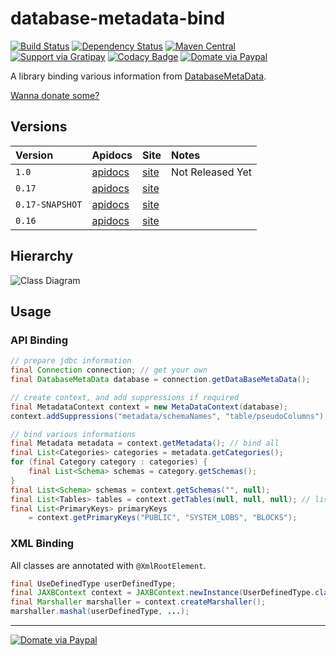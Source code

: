 database-metadata-bind
====================
[![Build Status](https://travis-ci.org/jinahya/database-metadata-bind.svg?branch=develop)](https://travis-ci.org/jinahya/database-metadata-bind)
[![Dependency Status](https://www.versioneye.com/user/projects/563ccf434d415e0018000001/badge.svg)](https://www.versioneye.com/user/projects/563ccf434d415e0018000001)
[![Maven Central](https://img.shields.io/maven-central/v/com.github.jinahya/database-metadata-bind.svg)](http://search.maven.org/#search%7Cga%7C1%7Cg%3A%22com.github.jinahya%22%20a%3A%22database-metadata-bind%22)
[![Support via Gratipay](https://img.shields.io/gratipay/JSFiddle.svg)](https://gratipay.com/~jinahya/)
[![Codacy Badge](https://api.codacy.com/project/badge/grade/2e056714e9614bf89b860601cbb2b174)](https://www.codacy.com/app/jinahya/database-metadata-bind)
[![Domate via Paypal](https://img.shields.io/badge/donate-paypal-blue.svg)](https://www.paypal.com/cgi-bin/webscr?cmd=_cart&business=A954LDFBW4B9N&lc=KR&item_name=GitHub&amount=5%2e00&currency_code=USD&button_subtype=products&add=1&bn=PP%2dShopCartBF%3adonate%2dpaypal%2dblue%2epng%3aNonHosted)

A library binding various information from [DatabaseMetaData](http://docs.oracle.com/javase/7/docs/api/java/sql/DatabaseMetaData.html).


[Wanna donate some?](https://www.paypal.com/cgi-bin/webscr?cmd=_donations&business=GWDFLJNSZSEGG&lc=KR&item_name=github&currency_code=USD&bn=PP%2dDonationsBF%3abtn_donateCC_LG%2egif%3aNonHosted)

<!--
### maven
[maven central](http://search.maven.org/#search%7Cgav%7C1%7Cg%3A%22com.github.jinahya%22%20AND%20a%3A%22bit-io%22)
-->

<!--
### jenkins
[jinahya.com/jenkins](https://jinahya.com/jenkins/job/com.github.jinahya%20bit-io/)
-->

## Versions

| Version        | Apidocs | Site | Notes |
| :------        | :------ | :--- | :---- |
| `1.0` | [apidocs](http://jinahya.github.io/database-metadata-bind/site/1.0/apidocs/index.html) | [site](http://jinahya.github.io/database-metadata-bind/site/1.0/index.html)|Not Released Yet|
| `0.17` | [apidocs](http://jinahya.github.io/database-metadata-bind/site/0.17/apidocs/index.html) | [site](http://jinahya.github.io/database-metadata-bind/site/0.17/index.html)||
| `0.17-SNAPSHOT` | [apidocs](http://jinahya.github.io/database-metadata-bind/site/0.17-SNAPSHOT/apidocs/index.html) | [site](http://jinahya.github.io/database-metadata-bind/site/0.17-SNAPSHOT/index.html)||
| `0.16` | [apidocs](http://jinahya.github.io/database-metadata-bind/site/0.16/apidocs/index.html) | [site](http://jinahya.github.io/database-metadata-bind/site/0.16/index.html)||

## Hierarchy
![Class Diagram](http://jinahya.github.io/database-metadata-bind/site/0.16/apidocs/com/github/jinahya/sql/database/metadata/bind/com.github.jinahya.sql.database.metadata.bind.png)
<!--
  * Metadata
    * Category (`metadata/categories`)
      * Schema (`category/schemas`)
        * Function (`schema/functions`)
          * FunctionColumn (`function/functionColumns`)
        * Procedure (`schema/procedures`)
          * ProcedureColumn (`procedure/procedureColuns`)
        * Table (`schema/tables`)
          * BestRowIdentifier (`table/bestRowIdentifiers`)
          * Column (`table/columns`)
            * ColumnPrivilege (`column/columnPrivileges`)
          * ExportedKey (`table/exportedKeys`)
          * ImportedKey (`table/importedKeys`)
          * IndexInfo (`table/IndexInfo`)
          * PrimaryKey (`table/primaryKeys`)
          * PseudoColumn (`table/pseudoColumns`)
          * TablePrivilege (`table/tablePrivileges`)
          * VersionColumn (`table/versionColumns`)
        * UserDefinedType (`schema/userDefinedTypes`)
    * ClientInfoProperty (`metadata/clientInfoProperties`)
    * SchemaName (`metadata/schemaNames`)
    * TableType (`metadata/tableTypes`)
-->

## Usage
### API Binding
````java
// prepare jdbc information
final Connection connection; // get your own
final DatabaseMetaData database = connection.getDataBaseMetaData();

// create context, and add suppressions if required
final MetadataContext context = new MetaDataContext(database);
context.addSuppressions("metadata/schemaNames", "table/pseudoColumns");

// bind various informations
final Metadata metadata = context.getMetadata(); // bind all
final List<Categories> categories = metadata.getCategories();
for (final Category category : categories) {
    final List<Schema> schemas = category.getSchemas();
}
final List<Schema> schemas = context.getSchemas("", null);
final List<Tables> tables = context.getTables(null, null, null); // list all tables
final List<PrimaryKeys> primaryKeys
    = context.getPrimaryKeys("PUBLIC", "SYSTEM_LOBS", "BLOCKS");
````
### XML Binding
All classes are annotated with `@XmlRootElement`.
````java
final UseDefinedType userDefinedType;
final JAXBContext context = JAXBContext.newInstance(UserDefinedType.class);
final Marshaller marshaller = context.createMarshaller();
marshaller.mashal(userDefinedType, ...);
````
----
[![Domate via Paypal](https://img.shields.io/badge/donate-paypal-blue.svg)](https://www.paypal.com/cgi-bin/webscr?cmd=_cart&business=A954LDFBW4B9N&lc=KR&item_name=GitHub&amount=5%2e00&currency_code=USD&button_subtype=products&add=1&bn=PP%2dShopCartBF%3adonate%2dpaypal%2dblue%2epng%3aNonHosted)
